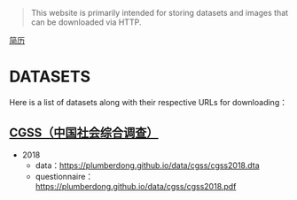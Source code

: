 > This website is primarily intended for storing datasets and images that can be downloaded via HTTP.

[简历]("./jianli")

# DATASETS

Here is a list of datasets along with their respective URLs for downloading：

## [CGSS（中国社会综合调查）](http://cgss.ruc.edu.cn/) 

- 2018 
  - data：https://plumberdong.github.io/data/cgss/cgss2018.dta
  - questionnaire：https://plumberdong.github.io/data/cgss/cgss2018.pdf
